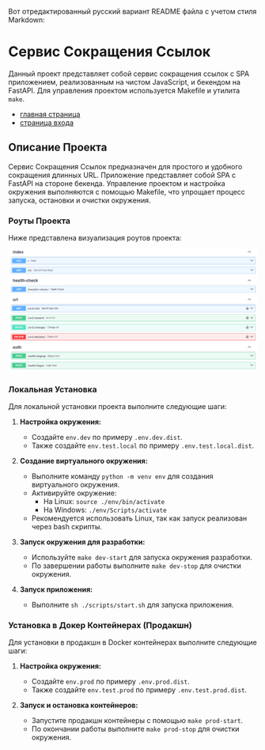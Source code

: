Вот отредактированный русский вариант README файла с учетом стиля Markdown:

# Сервис Сокращения Ссылок

Данный проект представляет собой сервис сокращения ссылок с SPA приложением, реализованным на чистом JavaScript, и бекендом на FastAPI. Для управления проектом используется Makefile и утилита `make`.

- [главная страница](./main_page.png)
- [страница входа](./login_page.png)

## Описание Проекта

Сервис Сокращения Ссылок предназначен для простого и удобного сокращения длинных URL. Приложение представляет собой SPA с FastAPI на стороне бекенда. Управление проектом и настройка окружения выполняются с помощью Makefile, что упрощает процесс запуска, остановки и очистки окружения.

### Роуты Проекта

Ниже представлена визуализация роутов проекта:

![Роуты](./routes.png)

### Локальная Установка

Для локальной установки проекта выполните следующие шаги:

1. **Настройка окружения:**
   - Создайте `env.dev` по примеру `.env.dev.dist`.
   - Также создайте `env.test.local` по примеру `.env.test.local.dist`.

2. **Создание виртуального окружения:**
   - Выполните команду `python -m venv env` для создания виртуального окружения.
   - Активируйте окружение:
     - На Linux: `source ./env/bin/activate`
     - На Windows: `./env/Scripts/activate`
   - Рекомендуется использовать Linux, так как запуск реализован через bash скрипты.

3. **Запуск окружения для разработки:**
   - Используйте `make dev-start` для запуска окружения разработки.
   - По завершении работы выполните `make dev-stop` для очистки окружения.

4. **Запуск приложения:**
   - Выполните `sh ./scripts/start.sh` для запуска приложения.

### Установка в Докер Контейнерах (Продакшн)

Для установки в продакшн в Docker контейнерах выполните следующие шаги:

1. **Настройка окружения:**
   - Создайте `env.prod` по примеру `.env.prod.dist`.
   - Также создайте `env.test.prod` по примеру `.env.test.prod.dist`.

2. **Запуск и остановка контейнеров:**
   - Запустите продакшн контейнеры с помощью `make prod-start`.
   - По окончании работы выполните `make prod-stop` для очистки окружения.
